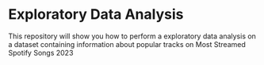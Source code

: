 # Exploratory Data Analysis

This repository will show you how to perform a exploratory data analysis on a dataset containing information about popular tracks on Most Streamed Spotify Songs 2023
